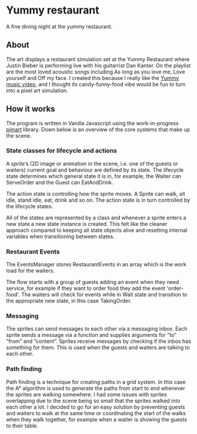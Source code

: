 # Yummy restaurant
A fine dining night at the yummy restaurant. 

## About
The art displays a restaurant simulation set at the Yummy Restaurant where Justin Bieber is performing live with his guitarrist Dan Kanter. On the playlist are the most loved acoustic songs including As long as you love me, Love yourself and Off my face. I created this because I really like the [Yummy music video](https://www.youtube.com/watch?v=8EJ3zbKTWQ8&list=RD8EJ3zbKTWQ8&start_radio=1), and I thought its candy-funny-food vibe would be fun to turn into a pixel art simulation.

## How it works 

The program is written in Vanilla Javascript using the work-in-progress [pimart](https://github.com/lovejansson/pimart) library. Down below is an overview of the core systems that make up the scene.

### State classes for lifecycle and actions 

A *sprite*’s (2D image or animation in the scene, i.e. one of the guests or waiters) current goal and behaviour are defined by its state. The lifecycle state determines which general state it is in, for example, the Waiter can ServeOrder and the Guest can EatAndDrink. 

The action state is controlling how the sprite moves. A Sprite can walk, sit idle, stand idle, eat, drink and so on. The action state is in turn controlled by the lifecycle states. 

All of the states are represented by a class and whenever a sprite enters a new state a new state instance is created. This felt like the cleaner approach compared to keeping all state objects alive and resetting internal variables when transitioning between states. 

### Restaurant Events 

The EventsManager stores RestaurantEvents in an array  which is the work load for the waiters. 

The flow starts with a group of guests adding an event when they need service, for example if they want to order food they add the event 'order-food'. The waiters will check for events while in Wait state and transition to the appropriate new state, in this case TakingOrder. 

### Messaging 

The sprites can send messages to each other via a messaging inbox. Each sprite sends a message via a function and supplies arguments for ”to” ”from” and ”content”. Sprites receive messages by checking if the inbox has something for them. This is used when the guests and waiters are talking to each other. 

### Path finding 

Path finding is a technique for creating paths in a grid system. In this case the A* algorithm is used to generate the paths from start to end whenever the sprites are walking somewhere. I had some issues with sprites overlapping due to the scene being so small that the sprites walked into each other a lot. I decided to go for an easy solution by preventing guests and waiters to walk at the same time or coordinating the start of the walks when they walk together, for example when a waiter is showing the guests to their table.
